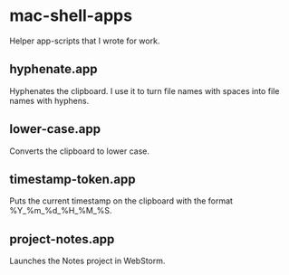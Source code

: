 # mac-shell-apps

Helper app-scripts that I wrote for work.


## hyphenate.app

Hyphenates the clipboard. I use it to turn file names with spaces into file names with hyphens.


## lower-case.app

Converts the clipboard to lower case.


## timestamp-token.app

Puts the current timestamp on the clipboard with the format %Y_%m_%d_%H_%M_%S.


## project-notes.app
Launches the Notes project in WebStorm.